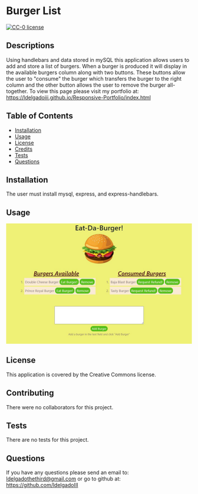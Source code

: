 # Burger List

[![CC-0 license](https://img.shields.io/badge/License-CC--0-blue.svg)](https://creativecommons.org/licenses/by-nd/4.0)

## Descriptions

Using handlebars and data stored in mySQL this application allows users to add and store a list of burgers. When a burger is produced it will display in the available burgers column along with two buttons. These buttons allow the user to "consume" the burger which transfers the burger to the right column and the other button allows the user to remove the burger all-together. To view this page please visit my portfolio at: https://ldelgadoiii.github.io/Responsive-Portfolio/index.html

## Table of Contents

- [Installation](#installation)
- [Usage](#usage)
- [License](#license)
- [Credits](#contributing)
- [Tests](#tests)
- [Questions](#questions)

## Installation

The user must install mysql, express, and express-handlebars.

## Usage

![Page Preview](./public/assets/images/burgerAppImg.jpg)

## License

This application is covered by the Creative Commons license.

## Contributing

There were no collaborators for this project.

## Tests

There are no tests for this project.

## Questions

If you have any questions please send an email to: ldelgadothethird@gmail.com or go to github at: https://github.com/ldelgadoIII
